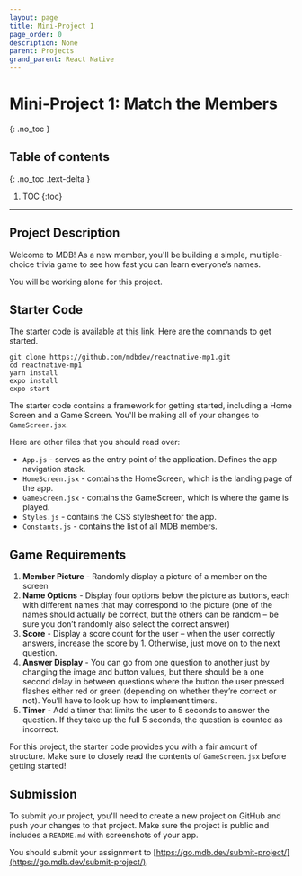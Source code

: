 ```yaml
---
layout: page
title: Mini-Project 1
page_order: 0
description: None
parent: Projects
grand_parent: React Native
---
```


# Mini-Project 1: Match the Members
{: .no_toc }

## Table of contents
{: .no_toc .text-delta }

1. TOC
{:toc}

---

## Project Description
Welcome to MDB! As a new member, you'll be building a simple, multiple-choice trivia game to see how fast you can learn everyone’s names.

You will be working alone for this project.

## Starter Code
The starter code is available at [this link](https://github.com/mdbdev/reactnative-mp1.git). Here are the commands to get started.

```
git clone https://github.com/mdbdev/reactnative-mp1.git
cd reactnative-mp1
yarn install
expo install
expo start
```
The starter code contains a framework for getting started, including a Home Screen and a Game Screen. You'll be making all of your changes to `GameScreen.jsx`.

Here are other files that you should read over:

- `App.js` - serves as the entry point of the application. Defines the app navigation stack.
- `HomeScreen.jsx` - contains the HomeScreen, which is the landing page of the app.
- `GameScreen.jsx` - contains the GameScreen, which is where the game is played.
- `Styles.js` - contains the CSS stylesheet for the app.
- `Constants.js` - contains the list of all MDB members.

## Game Requirements
1. **Member Picture** - Randomly display a picture of a member on the screen
2. **Name Options** - Display four options below the picture as buttons, each with different names that may correspond to the picture (one of the names should actually be correct, but the others can be random – be sure you don’t randomly also select the correct answer)
3. **Score** - Display a score count for the user – when the user correctly answers, increase the score by 1. Otherwise, just move on to the next question.
4. **Answer Display** - You can go from one question to another just by changing the image and button values, but there should be a one second delay in between questions where the button the user pressed flashes either red or green (depending on whether they’re correct or not). You’ll have to look up how to implement timers.
5. **Timer** - Add a timer that limits the user to 5 seconds to answer the question. If they take up the full 5 seconds, the question is counted as incorrect. 

For this project, the starter code provides you with a fair amount of structure. Make sure to closely read the contents of `GameScreen.jsx` before getting started!

## Submission
To submit your project, you'll need to create a new project on GitHub and push your changes to that project. Make sure the project is public and includes a `README.md` with screenshots of your app.

You should submit your assignment to [https://go.mdb.dev/submit-project/](https://go.mdb.dev/submit-project/).